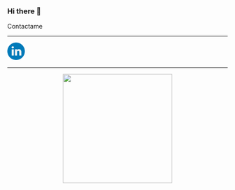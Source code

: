 ### Hi there 👋
Contactame 
** **
<a href="https://www.linkedin.com/in/ian-parra-922077220/"><img src="https://github.com/codebugged/codebugged/blob/master/logos/linkedin.png" width="40" /></a>
** ** 
<p align="center"><img align="center" height="250px" width="250px" src="https://dev-items.s3.ap-south-1.amazonaws.com/cyborg-18+(1).gif"/></p>
<!-- <p align="center"><img align="center" alt="cv" src="https://dev-items.s3.ap-south-1.amazonaws.com/umng.jpg" /></p> -->

